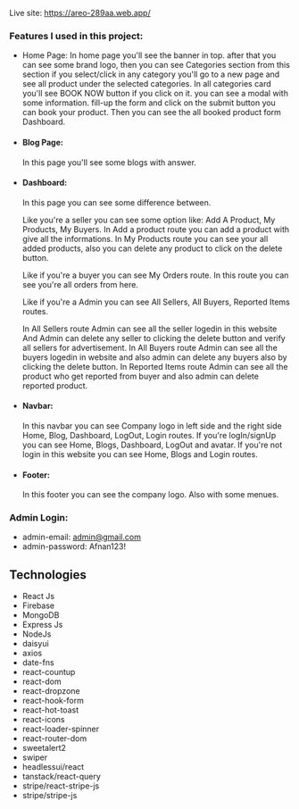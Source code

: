 Live site: https://areo-289aa.web.app/

### Features I used in this project:

- Home Page:
  In home page you'll see the banner in top. after that you can see some brand logo, then you can see Categories section from this section if you select/click in any category you'll go to a new page and see all product under the selected categories. In all categories card you'll see BOOK NOW button if you click on it. you can see a modal with some information. fill-up the form and click on the submit button you can book your product. Then you can see the all booked product form Dashboard.

- #### Blog Page:

  In this page you'll see some blogs with answer.

- #### Dashboard:

  In this page you can see some difference between.

  Like you're a seller you can see some option like: Add A Product, My Products, My Buyers.
  In Add a product route you can add a product with give all the informations.
  In My Products route you can see your all added products, also you can delete any product to click on the delete button.

  Like if you're a buyer you can see My Orders route.
  In this route you can see you're all orders from here.

  Like if you're a Admin you can see All Sellers, All Buyers, Reported Items routes.

  In All Sellers route Admin can see all the seller logedin in this website And Admin can delete any seller to clicking the delete button and verify all sellers for advertisement.
  In All Buyers route Admin can see all the buyers logedin in website and also admin can delete any buyers also by clicking the delete button.
  In Reported Items route Admin can see all the product who get reported from buyer and also admin can delete reported product.

- #### Navbar:

  In this navbar you can see Company logo in left side and the right side Home, Blog, Dashboard, LogOut, Login routes.
  If you're logIn/signUp you can see Home, Blogs, Dashboard, LogOut and avatar.
  If you're not login in this website you can see Home, Blogs and Login routes.

- #### Footer:
  In this footer you can see the company logo. Also with some menues.

### Admin Login:

- admin-email: admin@gmail.com
- admin-password: Afnan123!

## Technologies

- React Js
- Firebase
- MongoDB
- Express Js
- NodeJs
- daisyui
- axios
- date-fns
- react-countup
- react-dom
- react-dropzone
- react-hook-form
- react-hot-toast
- react-icons
- react-loader-spinner
- react-router-dom
- sweetalert2
- swiper
- headlessui/react
- tanstack/react-query
- stripe/react-stripe-js
- stripe/stripe-js


